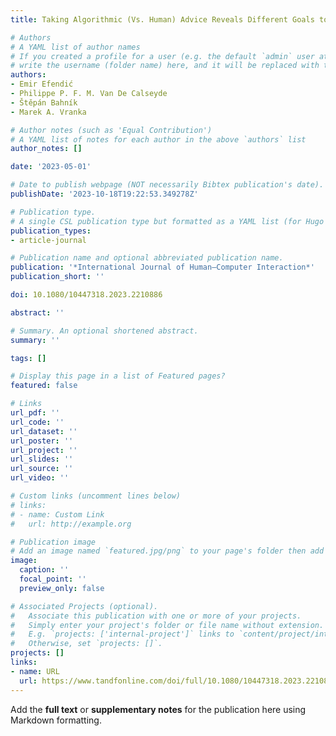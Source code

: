 ```yaml
---
title: Taking Algorithmic (Vs. Human) Advice Reveals Different Goals to Others

# Authors
# A YAML list of author names
# If you created a profile for a user (e.g. the default `admin` user at `content/authors/admin/`), 
# write the username (folder name) here, and it will be replaced with their full name and linked to their profile.
authors:
- Emir Efendić
- Philippe P. F. M. Van De Calseyde
- Štěpán Bahník
- Marek A. Vranka

# Author notes (such as 'Equal Contribution')
# A YAML list of notes for each author in the above `authors` list
author_notes: []

date: '2023-05-01'

# Date to publish webpage (NOT necessarily Bibtex publication's date).
publishDate: '2023-10-18T19:22:53.349278Z'

# Publication type.
# A single CSL publication type but formatted as a YAML list (for Hugo requirements).
publication_types:
- article-journal

# Publication name and optional abbreviated publication name.
publication: '*International Journal of Human–Computer Interaction*'
publication_short: ''

doi: 10.1080/10447318.2023.2210886

abstract: ''

# Summary. An optional shortened abstract.
summary: ''

tags: []

# Display this page in a list of Featured pages?
featured: false

# Links
url_pdf: ''
url_code: ''
url_dataset: ''
url_poster: ''
url_project: ''
url_slides: ''
url_source: ''
url_video: ''

# Custom links (uncomment lines below)
# links:
# - name: Custom Link
#   url: http://example.org

# Publication image
# Add an image named `featured.jpg/png` to your page's folder then add a caption below.
image:
  caption: ''
  focal_point: ''
  preview_only: false

# Associated Projects (optional).
#   Associate this publication with one or more of your projects.
#   Simply enter your project's folder or file name without extension.
#   E.g. `projects: ['internal-project']` links to `content/project/internal-project/index.md`.
#   Otherwise, set `projects: []`.
projects: []
links:
- name: URL
  url: https://www.tandfonline.com/doi/full/10.1080/10447318.2023.2210886
---
```


Add the **full text** or **supplementary notes** for the publication here using Markdown formatting.
